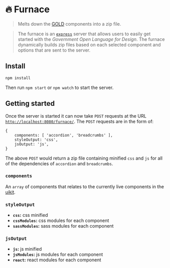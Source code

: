 # :fire: Furnace

> Melts down the [GOLD](https://github.com/govau/gold) components into a zip file.

> The furnace is an [`express`](https://expressjs.com/) server that allows users to easily get started with the _Government Open Language for Design_. The furnace dynamically builds zip files based on each selected component and options that are sent to the server.


## Install

```shell
npm install
```
Then run `npm start` or `npm watch` to start the server.


## Getting started
Once the server is started it can now take `POST` requests at the URL [`http://localhost:8080/furnace/`](http://localhost:8080/furnace/). The `POST` requests are in the form of:

```
{
	components: [ 'accordion', 'breadcrumbs' ],
	styleOutput: 'css',
	jsOutput: 'js',
}
```

The above `POST` would return a zip file containing minified `css` and `js` for all of the dependencies of `accordion` and `breadcrumbs`.

### `components` 
An `array` of components that relates to the currently live components in the [uikit](https://github.com/govau/uikit/tree/master/packages).

### `styleOutput`
- __`css`:__         css minified
- __`cssModules`:__  css modules for each component
- __`sassModules`:__ sass modules for each component

### `jsOutput`
- __`js`:__        js minified
- __`jsModules`:__ js modules for each component
- __`react`:__     react modules for each component
